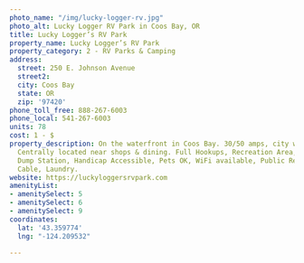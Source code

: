 ```yaml
---
photo_name: "/img/lucky-logger-rv.jpg"
photo_alt: Lucky Logger RV Park in Coos Bay, OR
title: Lucky Logger’s RV Park
property_name: Lucky Logger’s RV Park
property_category: 2 - RV Parks & Camping
address:
  street: 250 E. Johnson Avenue
  street2: 
  city: Coos Bay
  state: OR
  zip: '97420'
phone_toll_free: 888-267-6003
phone_local: 541-267-6003
units: 78
cost: 1 - $
property_description: On the waterfront in Coos Bay. 30/50 amps, city water, RV supplies.
  Centrally located near shops & dining. Full Hookups, Recreation Area, Security,
  Dump Station, Handicap Accessible, Pets OK, WiFi available, Public Restrooms, Showers,
  Cable, Laundry.
website: https://luckyloggersrvpark.com
amenityList:
- amenitySelect: 5
- amenitySelect: 6
- amenitySelect: 9
coordinates:
  lat: '43.359774'
  lng: "-124.209532"

---
```

